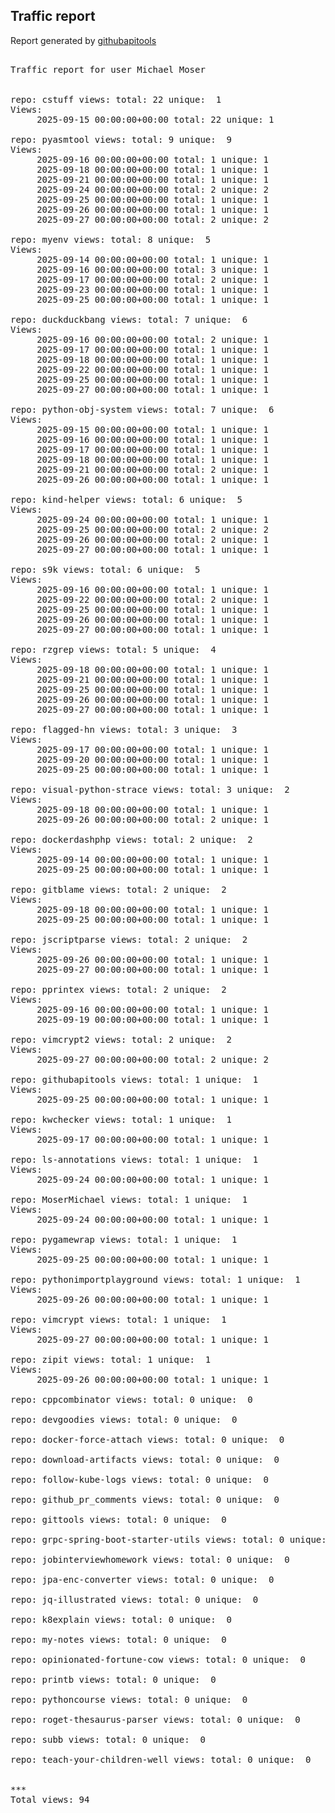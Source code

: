 <h2> Traffic report </h2>

Report generated by <a href="https://github.com/MoserMichael/githubapitools">githubapitools</a>

<pre>

Traffic report for user Michael Moser


repo: cstuff views: total: 22 unique:  1
Views:
	 2025-09-15 00:00:00+00:00 total: 22 unique: 1

repo: pyasmtool views: total: 9 unique:  9
Views:
	 2025-09-16 00:00:00+00:00 total: 1 unique: 1
	 2025-09-18 00:00:00+00:00 total: 1 unique: 1
	 2025-09-21 00:00:00+00:00 total: 1 unique: 1
	 2025-09-24 00:00:00+00:00 total: 2 unique: 2
	 2025-09-25 00:00:00+00:00 total: 1 unique: 1
	 2025-09-26 00:00:00+00:00 total: 1 unique: 1
	 2025-09-27 00:00:00+00:00 total: 2 unique: 2

repo: myenv views: total: 8 unique:  5
Views:
	 2025-09-14 00:00:00+00:00 total: 1 unique: 1
	 2025-09-16 00:00:00+00:00 total: 3 unique: 1
	 2025-09-17 00:00:00+00:00 total: 2 unique: 1
	 2025-09-23 00:00:00+00:00 total: 1 unique: 1
	 2025-09-25 00:00:00+00:00 total: 1 unique: 1

repo: duckduckbang views: total: 7 unique:  6
Views:
	 2025-09-16 00:00:00+00:00 total: 2 unique: 1
	 2025-09-17 00:00:00+00:00 total: 1 unique: 1
	 2025-09-18 00:00:00+00:00 total: 1 unique: 1
	 2025-09-22 00:00:00+00:00 total: 1 unique: 1
	 2025-09-25 00:00:00+00:00 total: 1 unique: 1
	 2025-09-27 00:00:00+00:00 total: 1 unique: 1

repo: python-obj-system views: total: 7 unique:  6
Views:
	 2025-09-15 00:00:00+00:00 total: 1 unique: 1
	 2025-09-16 00:00:00+00:00 total: 1 unique: 1
	 2025-09-17 00:00:00+00:00 total: 1 unique: 1
	 2025-09-18 00:00:00+00:00 total: 1 unique: 1
	 2025-09-21 00:00:00+00:00 total: 2 unique: 1
	 2025-09-26 00:00:00+00:00 total: 1 unique: 1

repo: kind-helper views: total: 6 unique:  5
Views:
	 2025-09-24 00:00:00+00:00 total: 1 unique: 1
	 2025-09-25 00:00:00+00:00 total: 2 unique: 2
	 2025-09-26 00:00:00+00:00 total: 2 unique: 1
	 2025-09-27 00:00:00+00:00 total: 1 unique: 1

repo: s9k views: total: 6 unique:  5
Views:
	 2025-09-16 00:00:00+00:00 total: 1 unique: 1
	 2025-09-22 00:00:00+00:00 total: 2 unique: 1
	 2025-09-25 00:00:00+00:00 total: 1 unique: 1
	 2025-09-26 00:00:00+00:00 total: 1 unique: 1
	 2025-09-27 00:00:00+00:00 total: 1 unique: 1

repo: rzgrep views: total: 5 unique:  4
Views:
	 2025-09-18 00:00:00+00:00 total: 1 unique: 1
	 2025-09-21 00:00:00+00:00 total: 1 unique: 1
	 2025-09-25 00:00:00+00:00 total: 1 unique: 1
	 2025-09-26 00:00:00+00:00 total: 1 unique: 1
	 2025-09-27 00:00:00+00:00 total: 1 unique: 1

repo: flagged-hn views: total: 3 unique:  3
Views:
	 2025-09-17 00:00:00+00:00 total: 1 unique: 1
	 2025-09-20 00:00:00+00:00 total: 1 unique: 1
	 2025-09-25 00:00:00+00:00 total: 1 unique: 1

repo: visual-python-strace views: total: 3 unique:  2
Views:
	 2025-09-18 00:00:00+00:00 total: 1 unique: 1
	 2025-09-26 00:00:00+00:00 total: 2 unique: 1

repo: dockerdashphp views: total: 2 unique:  2
Views:
	 2025-09-14 00:00:00+00:00 total: 1 unique: 1
	 2025-09-25 00:00:00+00:00 total: 1 unique: 1

repo: gitblame views: total: 2 unique:  2
Views:
	 2025-09-18 00:00:00+00:00 total: 1 unique: 1
	 2025-09-25 00:00:00+00:00 total: 1 unique: 1

repo: jscriptparse views: total: 2 unique:  2
Views:
	 2025-09-26 00:00:00+00:00 total: 1 unique: 1
	 2025-09-27 00:00:00+00:00 total: 1 unique: 1

repo: pprintex views: total: 2 unique:  2
Views:
	 2025-09-16 00:00:00+00:00 total: 1 unique: 1
	 2025-09-19 00:00:00+00:00 total: 1 unique: 1

repo: vimcrypt2 views: total: 2 unique:  2
Views:
	 2025-09-27 00:00:00+00:00 total: 2 unique: 2

repo: githubapitools views: total: 1 unique:  1
Views:
	 2025-09-25 00:00:00+00:00 total: 1 unique: 1

repo: kwchecker views: total: 1 unique:  1
Views:
	 2025-09-17 00:00:00+00:00 total: 1 unique: 1

repo: ls-annotations views: total: 1 unique:  1
Views:
	 2025-09-24 00:00:00+00:00 total: 1 unique: 1

repo: MoserMichael views: total: 1 unique:  1
Views:
	 2025-09-24 00:00:00+00:00 total: 1 unique: 1

repo: pygamewrap views: total: 1 unique:  1
Views:
	 2025-09-25 00:00:00+00:00 total: 1 unique: 1

repo: pythonimportplayground views: total: 1 unique:  1
Views:
	 2025-09-26 00:00:00+00:00 total: 1 unique: 1

repo: vimcrypt views: total: 1 unique:  1
Views:
	 2025-09-27 00:00:00+00:00 total: 1 unique: 1

repo: zipit views: total: 1 unique:  1
Views:
	 2025-09-26 00:00:00+00:00 total: 1 unique: 1

repo: cppcombinator views: total: 0 unique:  0

repo: devgoodies views: total: 0 unique:  0

repo: docker-force-attach views: total: 0 unique:  0

repo: download-artifacts views: total: 0 unique:  0

repo: follow-kube-logs views: total: 0 unique:  0

repo: github_pr_comments views: total: 0 unique:  0

repo: gittools views: total: 0 unique:  0

repo: grpc-spring-boot-starter-utils views: total: 0 unique:  0

repo: jobinterviewhomework views: total: 0 unique:  0

repo: jpa-enc-converter views: total: 0 unique:  0

repo: jq-illustrated views: total: 0 unique:  0

repo: k8explain views: total: 0 unique:  0

repo: my-notes views: total: 0 unique:  0

repo: opinionated-fortune-cow views: total: 0 unique:  0

repo: printb views: total: 0 unique:  0

repo: pythoncourse views: total: 0 unique:  0

repo: roget-thesaurus-parser views: total: 0 unique:  0

repo: subb views: total: 0 unique:  0

repo: teach-your-children-well views: total: 0 unique:  0


***
Total views: 94
